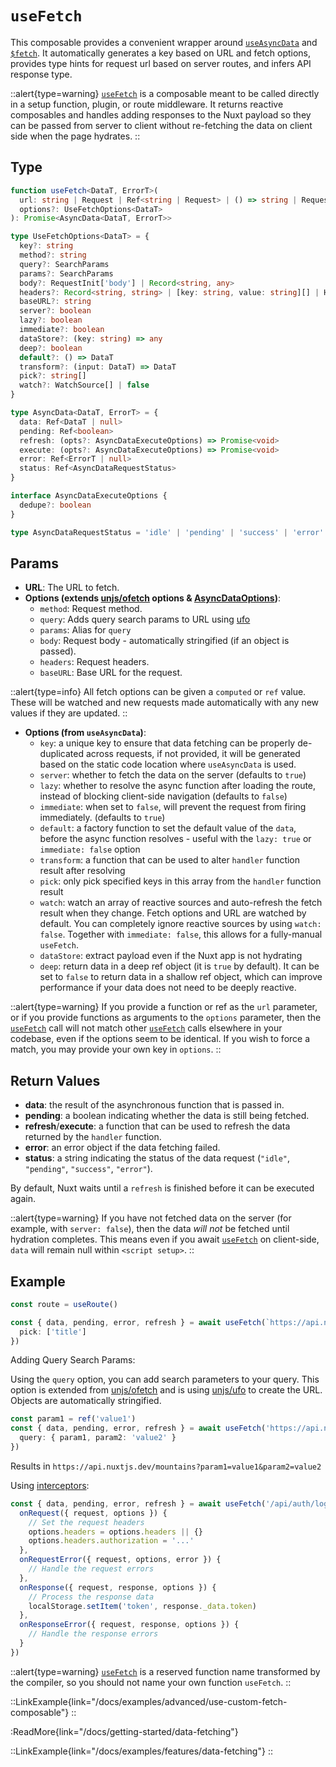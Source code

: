 # `useFetch`

This composable provides a convenient wrapper around [`useAsyncData`](/docs/api/composables/use-async-data) and [`$fetch`](/docs/api/utils/dollarfetch).
It automatically generates a key based on URL and fetch options, provides type hints for request url based on server routes, and infers API response type.

::alert{type=warning}
[`useFetch`](/docs/api/composables/use-fetch) is a composable meant to be called directly in a setup function, plugin, or route middleware. It returns reactive composables and handles adding responses to the Nuxt payload so they can be passed from server to client without re-fetching the data on client side when the page hydrates.
::

## Type

```ts [Signature]
function useFetch<DataT, ErrorT>(
  url: string | Request | Ref<string | Request> | () => string | Request,
  options?: UseFetchOptions<DataT>
): Promise<AsyncData<DataT, ErrorT>>

type UseFetchOptions<DataT> = {
  key?: string
  method?: string
  query?: SearchParams
  params?: SearchParams
  body?: RequestInit['body'] | Record<string, any>
  headers?: Record<string, string> | [key: string, value: string][] | Headers
  baseURL?: string
  server?: boolean
  lazy?: boolean
  immediate?: boolean
  dataStore?: (key: string) => any
  deep?: boolean
  default?: () => DataT
  transform?: (input: DataT) => DataT
  pick?: string[]
  watch?: WatchSource[] | false
}

type AsyncData<DataT, ErrorT> = {
  data: Ref<DataT | null>
  pending: Ref<boolean>
  refresh: (opts?: AsyncDataExecuteOptions) => Promise<void>
  execute: (opts?: AsyncDataExecuteOptions) => Promise<void>
  error: Ref<ErrorT | null>
  status: Ref<AsyncDataRequestStatus>
}

interface AsyncDataExecuteOptions {
  dedupe?: boolean
}

type AsyncDataRequestStatus = 'idle' | 'pending' | 'success' | 'error'
```

## Params

* **URL**: The URL to fetch.
* **Options (extends [unjs/ofetch](https://github.com/unjs/ofetch) options & [AsyncDataOptions](/docs/api/composables/use-async-data#params))**:
  * `method`: Request method.
  * `query`: Adds query search params to URL using [ufo](https://github.com/unjs/ufo)
  * `params`: Alias for `query`
  * `body`: Request body - automatically stringified (if an object is passed).
  * `headers`: Request headers.
  * `baseURL`: Base URL for the request.

::alert{type=info}
All fetch options can be given a `computed` or `ref` value. These will be watched and new requests made automatically with any new values if they are updated.
::

* **Options (from `useAsyncData`)**:
  * `key`: a unique key to ensure that data fetching can be properly de-duplicated across requests, if not provided, it will be generated based on the static code location where `useAsyncData` is used.
  * `server`: whether to fetch the data on the server (defaults to `true`)
  * `lazy`: whether to resolve the async function after loading the route, instead of blocking client-side navigation (defaults to `false`)
  * `immediate`: when set to `false`, will prevent the request from firing immediately. (defaults to `true`)
  * `default`: a factory function to set the default value of the `data`, before the async function resolves - useful with the `lazy: true` or `immediate: false` option
  * `transform`: a function that can be used to alter `handler` function result after resolving
  * `pick`: only pick specified keys in this array from the `handler` function result
  * `watch`: watch an array of reactive sources and auto-refresh the fetch result when they change. Fetch options and URL are watched by default. You can completely ignore reactive sources by using `watch: false`. Together with `immediate: false`, this allows for a fully-manual `useFetch`.
  * `dataStore`: extract payload even if the Nuxt app is not hydrating
  * `deep`: return data in a deep ref object (it is `true` by default). It can be set to `false` to return data in a shallow ref object, which can improve performance if your data does not need to be deeply reactive.

::alert{type=warning}
If you provide a function or ref as the `url` parameter, or if you provide functions as arguments to the `options` parameter, then the [`useFetch`](/docs/api/composables/use-fetch) call will not match other [`useFetch`](/docs/api/composables/use-fetch) calls elsewhere in your codebase, even if the options seem to be identical. If you wish to force a match, you may provide your own key in `options`.
::

## Return Values

* **data**: the result of the asynchronous function that is passed in.
* **pending**: a boolean indicating whether the data is still being fetched.
* **refresh**/**execute**: a function that can be used to refresh the data returned by the `handler` function.
* **error**: an error object if the data fetching failed.
* **status**: a string indicating the status of the data request (`"idle"`, `"pending"`, `"success"`, `"error"`).

By default, Nuxt waits until a `refresh` is finished before it can be executed again.

::alert{type=warning}
If you have not fetched data on the server (for example, with `server: false`), then the data _will not_ be fetched until hydration completes. This means even if you await [`useFetch`](/docs/api/composables/use-fetch) on client-side, `data` will remain null within `<script setup>`.
::

## Example

```ts
const route = useRoute()

const { data, pending, error, refresh } = await useFetch(`https://api.nuxtjs.dev/mountains/${route.params.slug}`, {
  pick: ['title']
})
```

Adding Query Search Params:

Using the `query` option, you can add search parameters to your query. This option is extended from [unjs/ofetch](https://github.com/unjs/ofetch) and is using [unjs/ufo](https://github.com/unjs/ufo) to create the URL. Objects are automatically stringified.

```ts
const param1 = ref('value1')
const { data, pending, error, refresh } = await useFetch('https://api.nuxtjs.dev/mountains', {
  query: { param1, param2: 'value2' }
})
```

Results in `https://api.nuxtjs.dev/mountains?param1=value1&param2=value2`

Using [interceptors](https://github.com/unjs/ofetch#%EF%B8%8F-interceptors):

```ts
const { data, pending, error, refresh } = await useFetch('/api/auth/login', {
  onRequest({ request, options }) {
    // Set the request headers
    options.headers = options.headers || {}
    options.headers.authorization = '...'
  },
  onRequestError({ request, options, error }) {
    // Handle the request errors
  },
  onResponse({ request, response, options }) {
    // Process the response data
    localStorage.setItem('token', response._data.token)
  },
  onResponseError({ request, response, options }) {
    // Handle the response errors
  }
})
```

::alert{type=warning}
[`useFetch`](/docs/api/composables/use-fetch) is a reserved function name transformed by the compiler, so you should not name your own function `useFetch`.
::

::LinkExample{link="/docs/examples/advanced/use-custom-fetch-composable"}
::

:ReadMore{link="/docs/getting-started/data-fetching"}

::LinkExample{link="/docs/examples/features/data-fetching"}
::
